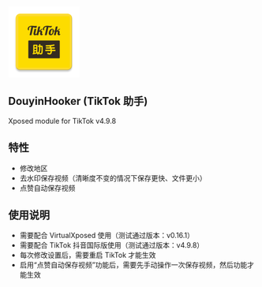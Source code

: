 ![logo](app/src/main/res/mipmap-xxhdpi/ic_launcher.png)
 
## DouyinHooker (TikTok 助手)
Xposed module for TikTok v4.9.8

## 特性
- 修改地区
- 去水印保存视频（清晰度不变的情况下保存更快、文件更小）
- 点赞自动保存视频

## 使用说明
- 需要配合 VirtualXposed 使用（测试通过版本：v0.16.1）
- 需要配合 TikTok 抖音国际版使用（测试通过版本：v4.9.8）
- 每次修改设置后，需要重启 TikTok 才能生效
- 启用“点赞自动保存视频”功能后，需要先手动操作一次保存视频，然后功能才能生效
